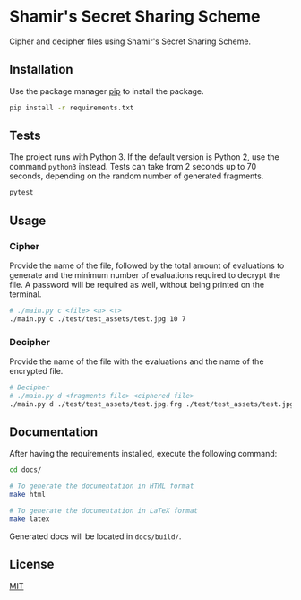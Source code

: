# Shamir's Secret Sharing Scheme

Cipher and decipher files using Shamir's Secret Sharing Scheme.

## Installation

Use the package manager [pip](https://pip.pypa.io/en/stable/) to install the package.

```bash
pip install -r requirements.txt
```

## Tests

The project runs with Python 3. If the default version is Python 2, use the command `python3` instead. Tests can take from 2 seconds up to 70 seconds, depending on the random number of generated fragments.

```bash
pytest
```

## Usage

### Cipher

Provide the name of the file, followed by the total amount of evaluations to generate and the minimum number of evaluations required to decrypt the file. A password will be required as well, without being printed on the terminal.

```bash
# ./main.py c <file> <n> <t>
./main.py c ./test/test_assets/test.jpg 10 7
```

### Decipher

Provide the name of the file with the evaluations and the name of the encrypted file.

```bash
# Decipher
# ./main.py d <fragments file> <ciphered file>
./main.py d ./test/test_assets/test.jpg.frg ./test/test_assets/test.jpg.aes
```

## Documentation

After having the requirements installed, execute the following command:

```bash
cd docs/

# To generate the documentation in HTML format
make html

# To generate the documentation in LaTeX format
make latex
```

Generated docs will be located in `docs/build/`.

## License
[MIT](LICENSE)

